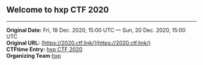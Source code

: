 ## Welcome to hxp CTF 2020

<!-- The hxp CTF 2020 will take place on 2020-12-18 starting at 15:00 UTC and will last for 48 hours (so it will end 2020-12-20 15:00 UTC). -->

---
**Original Date:** Fri, 18 Dec. 2020, 15:00 UTC — Sun, 20 Dec. 2020, 15:00 UTC<br>
**Original URL:** [https://2020.ctf.link/](https://2020.ctf.link/)<br>
**CTFtime Entry:** [hxp CTF 2020](https://ctftime.org/event/1134)<br>
**Organizing Team** [hxp](https://ctftime.org/team/585)<br>
